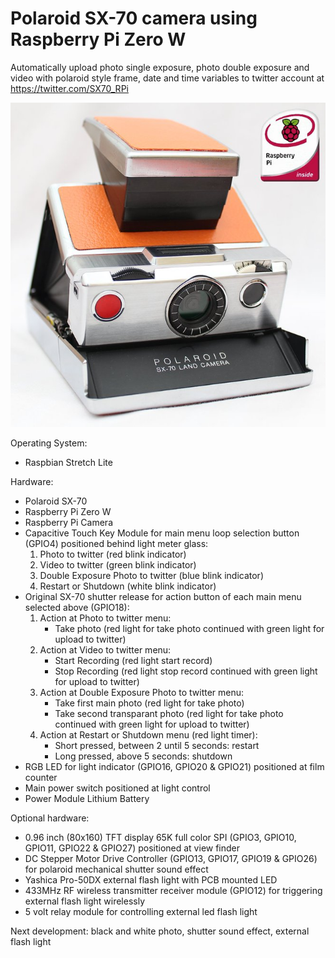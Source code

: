 Polaroid SX-70 camera using Raspberry Pi Zero W
===============================================

Automatically upload photo single exposure, photo double exposure and video with polaroid style frame, date and time variables to twitter account at https://twitter.com/SX70_RPi

![alt text](https://github.com/udut7/Polaroid-SX70-RPi/blob/master/SX70_RPi.jpg?raw=true "Polaroid SX-70 camera Raspberry Pi Zero W, automatically upload photo to https://twitter.com/SX70_RPi")

Operating System:
- Raspbian Stretch Lite

Hardware:
- Polaroid SX-70
- Raspberry Pi Zero W
- Raspberry Pi Camera
- Capacitive Touch Key Module for main menu loop selection button (GPIO4) positioned behind light meter glass:
    1. Photo to twitter (red blink indicator)
    2. Video to twitter (green blink indicator)
    3. Double Exposure Photo to twitter (blue blink indicator)
    4. Restart or Shutdown (white blink indicator)
- Original SX-70 shutter release for action button of each main menu selected above (GPIO18):
    1. Action at Photo to twitter menu:
         - Take photo (red light for take photo continued with green light for upload to twitter)
    2. Action at Video to twitter menu:
         - Start Recording (red light start record)
         - Stop Recording (red light stop record continued with green light for upload to twitter)
    3. Action at Double Exposure Photo to twitter menu:
         - Take first main photo (red light for take photo)
         - Take second transparant photo (red light for take photo continued with green light for upload to twitter)
    4. Action at Restart or Shutdown menu (red light timer):  
         - Short pressed, between 2 until 5 seconds: restart
         - Long pressed, above 5 seconds: shutdown
- RGB LED for light indicator (GPIO16, GPIO20 & GPIO21) positioned at film counter
- Main power switch positioned at light control
- Power Module Lithium Battery

Optional hardware:
- 0.96 inch (80x160) TFT display 65K full color SPI (GPIO3, GPIO10, GPIO11, GPIO22 & GPIO27) positioned at view finder
- DC Stepper Motor Drive Controller (GPIO13, GPIO17, GPIO19 & GPIO26) for polaroid mechanical shutter sound effect
- Yashica Pro-50DX external flash light with PCB mounted LED
- 433MHz RF wireless transmitter receiver module (GPIO12) for triggering external flash light wirelessly
- 5 volt relay module for controlling external led flash light

Next development: black and white photo, shutter sound effect, external flash light
